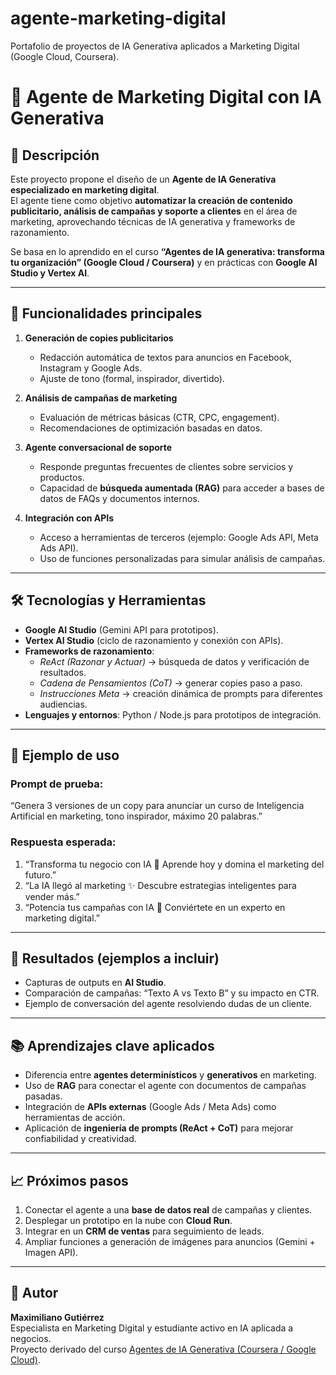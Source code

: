 # agente-marketing-digital
Portafolio de proyectos de IA Generativa aplicados a Marketing Digital (Google Cloud, Coursera).
# 🚀 Agente de Marketing Digital con IA Generativa

## 📌 Descripción
Este proyecto propone el diseño de un **Agente de IA Generativa especializado en marketing digital**.  
El agente tiene como objetivo **automatizar la creación de contenido publicitario, análisis de campañas y soporte a clientes** en el área de marketing, aprovechando técnicas de IA generativa y frameworks de razonamiento.

Se basa en lo aprendido en el curso **“Agentes de IA generativa: transforma tu organización” (Google Cloud / Coursera)** y en prácticas con **Google AI Studio y Vertex AI**.

---

## 🎯 Funcionalidades principales
1. **Generación de copies publicitarios**  
   - Redacción automática de textos para anuncios en Facebook, Instagram y Google Ads.  
   - Ajuste de tono (formal, inspirador, divertido).  

2. **Análisis de campañas de marketing**  
   - Evaluación de métricas básicas (CTR, CPC, engagement).  
   - Recomendaciones de optimización basadas en datos.  

3. **Agente conversacional de soporte**  
   - Responde preguntas frecuentes de clientes sobre servicios y productos.  
   - Capacidad de **búsqueda aumentada (RAG)** para acceder a bases de datos de FAQs y documentos internos.  

4. **Integración con APIs**  
   - Acceso a herramientas de terceros (ejemplo: Google Ads API, Meta Ads API).  
   - Uso de funciones personalizadas para simular análisis de campañas.  

---

## 🛠️ Tecnologías y Herramientas
- **Google AI Studio** (Gemini API para prototipos).  
- **Vertex AI Studio** (ciclo de razonamiento y conexión con APIs).  
- **Frameworks de razonamiento**:  
  - *ReAct (Razonar y Actuar)* → búsqueda de datos y verificación de resultados.  
  - *Cadena de Pensamientos (CoT)* → generar copies paso a paso.  
  - *Instrucciones Meta* → creación dinámica de prompts para diferentes audiencias.  
- **Lenguajes y entornos**: Python / Node.js para prototipos de integración.  

---

## 🚀 Ejemplo de uso

### Prompt de prueba:
“Genera 3 versiones de un copy para anunciar un curso de Inteligencia Artificial en marketing, tono inspirador, máximo 20 palabras.”

### Respuesta esperada:
1. “Transforma tu negocio con IA 🚀 Aprende hoy y domina el marketing del futuro.”  
2. “La IA llegó al marketing ✨ Descubre estrategias inteligentes para vender más.”  
3. “Potencia tus campañas con IA 🤖 Conviértete en un experto en marketing digital.”  

---

## 📸 Resultados (ejemplos a incluir)
- Capturas de outputs en **AI Studio**.  
- Comparación de campañas: “Texto A vs Texto B” y su impacto en CTR.  
- Ejemplo de conversación del agente resolviendo dudas de un cliente.  

---

## 📚 Aprendizajes clave aplicados
- Diferencia entre **agentes determinísticos** y **generativos** en marketing.  
- Uso de **RAG** para conectar el agente con documentos de campañas pasadas.  
- Integración de **APIs externas** (Google Ads / Meta Ads) como herramientas de acción.  
- Aplicación de **ingeniería de prompts (ReAct + CoT)** para mejorar confiabilidad y creatividad.  

---

## 📈 Próximos pasos
1. Conectar el agente a una **base de datos real** de campañas y clientes.  
2. Desplegar un prototipo en la nube con **Cloud Run**.  
3. Integrar en un **CRM de ventas** para seguimiento de leads.  
4. Ampliar funciones a generación de imágenes para anuncios (Gemini + Imagen API).  

---

## 👤 Autor
**Maximiliano Gutiérrez**  
Especialista en Marketing Digital y estudiante activo en IA aplicada a negocios.  
Proyecto derivado del curso [Agentes de IA Generativa (Coursera / Google Cloud)](https://coursera.org/verify/7WQFJVDI4DH2).  
